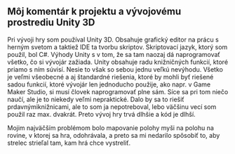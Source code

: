 ## Môj komentár k projektu a vývojovému prostrediu Unity 3D

Pri vývoji hry som používal Unity 3D. Obsahuje grafický editor na prácu s herným svetom a taktiež IDE ta tvorbu skriptov. 
Skriptovací jazyk, ktorý som použil, bol C#. Výhody Unity s v tom, že sa tam naozaj dá naprogramovať všetko, 
čo si vývojár zažiada. Unity obsahuje radu knižničných funkcií, ktoré priamo s ním súvisí. Nesie to však so sebou jednu 
veľkú nevýhodu. Všetko je veľmi všeobecné a aj štandardné riešenia, ktoré by mohli byť riešené sadou funkcií, ktoré vývojár
len jednoducho použije, ako napr. v Game Maker Studio, si musí človek naprogramovať plne sám. Síce sa pri tom niečo naučí,
ale je to niekedy veľmi nepraktické. Dalo by sa to riešiť prdavnýmiknižnicami, ale to som ja nepotreboval, lebo väčšinu vecí 
som použil raz max. dvakrát. Preto vývoj hry trvá dlhšie a kód je dlhší.

Mojim najväčším problémom bolo mapovanie polohy myši na polohu na rovine, v ktorej sa hra, odohrávala, a preto sa mi nedarilo 
spôsobiť to, aby strelec strieľal tam, kam hrá chce vystreliť.

